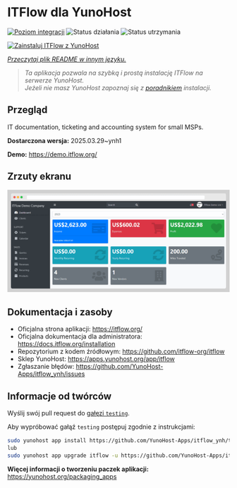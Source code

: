 <!--
To README zostało automatycznie wygenerowane przez <https://github.com/YunoHost/apps/tree/master/tools/readme_generator>
Nie powinno być ono edytowane ręcznie.
-->

# ITFlow dla YunoHost

[![Poziom integracji](https://apps.yunohost.org/badge/integration/itflow)](https://ci-apps.yunohost.org/ci/apps/itflow/)
![Status działania](https://apps.yunohost.org/badge/state/itflow)
![Status utrzymania](https://apps.yunohost.org/badge/maintained/itflow)

[![Zainstaluj ITFlow z YunoHost](https://install-app.yunohost.org/install-with-yunohost.svg)](https://install-app.yunohost.org/?app=itflow)

*[Przeczytaj plik README w innym języku.](./ALL_README.md)*

> *Ta aplikacja pozwala na szybką i prostą instalację ITFlow na serwerze YunoHost.*  
> *Jeżeli nie masz YunoHost zapoznaj się z [poradnikiem](https://yunohost.org/install) instalacji.*

## Przegląd

IT documentation, ticketing and accounting system for small MSPs.


**Dostarczona wersja:** 2025.03.29~ynh1

**Demo:** <https://demo.itflow.org/>

## Zrzuty ekranu

![Zrzut ekranu z ITFlow](./doc/screenshots/readme.gif)

## Dokumentacja i zasoby

- Oficjalna strona aplikacji: <https://itflow.org/>
- Oficjalna dokumentacja dla administratora: <https://docs.itflow.org/installation>
- Repozytorium z kodem źródłowym: <https://github.com/itflow-org/itflow>
- Sklep YunoHost: <https://apps.yunohost.org/app/itflow>
- Zgłaszanie błędów: <https://github.com/YunoHost-Apps/itflow_ynh/issues>

## Informacje od twórców

Wyślij swój pull request do [gałęzi `testing`](https://github.com/YunoHost-Apps/itflow_ynh/tree/testing).

Aby wypróbować gałąź `testing` postępuj zgodnie z instrukcjami:

```bash
sudo yunohost app install https://github.com/YunoHost-Apps/itflow_ynh/tree/testing --debug
lub
sudo yunohost app upgrade itflow -u https://github.com/YunoHost-Apps/itflow_ynh/tree/testing --debug
```

**Więcej informacji o tworzeniu paczek aplikacji:** <https://yunohost.org/packaging_apps>
